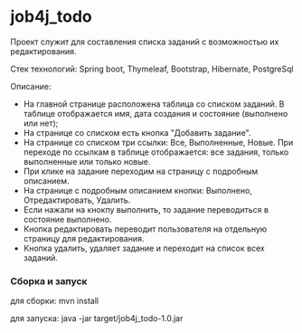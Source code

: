 # job4j_todo

Проект служит для составления списка заданий с возможностью их редактирования.

Стек технологий: Spring boot, Thymeleaf, Bootstrap, Hibernate, PostgreSql

Описание:

- На главной странице расположена таблица со списком заданий. 
В таблице отображается имя, дата создания и состояние (выполнено или нет);
- На странице со списком есть кнопка "Добавить задание".
- На странице со списком три ссылки: Все, Выполненные, Новые. 
При переходе по ссылкам в таблице отображается: все задания, только выполненные или только новые.
- При клике на задание переходим на страницу с подробным описанием.
- На странице с подробным описанием кнопки: Выполнено, Отредактировать, Удалить.
- Если нажали на кнокпу выполнить, то задание переводиться в состояние выполнено.
- Кнопка редактировать переводит пользователя на отдельную страницу для редактирования.
- Кнопка удалить, удаляет задание и переходит на список всех заданий.

### Сборка и запуск

для сборки: mvn install

для запуска: java -jar target/job4j_todo-1.0.jar